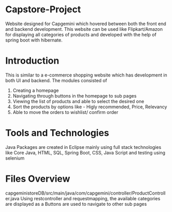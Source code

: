 # Capstore-Project
Website designed for Capgemini which hovered between both the front end and backend development. This website can be used like Flipkart/Amazon for displaying all categories of products and developed with the help of spring boot with hibernate.


# Introduction
This is similar to a e-commerce shopping website which has development in both UI and backend. The modules consisted of
1. Creating a homepage
2. Navigating through buttons in the homepage to sub pages
3. Viewing the list of products and able to select the desired one
4. Sort the products by options like - Higly recommended, Price, Relevancy
5. Able to move the orders to wishlist/ confirm order


# Tools and Technologies
Java Packages are created in Eclipse mainly using full stack technologies like Core Java, HTML, SQL, Spring Boot, CSS,  Java Script and testing using selenium


# Files Overview
capgeministoreDB/src/main/java/com/capgemini/controller/ProductController.java
Using restcontroller and requestmapping, the available categories are displayed as a <list>
Buttons are used to navigate to other sub pages
 



